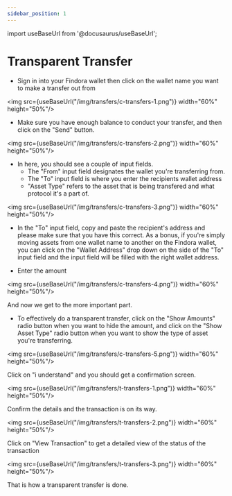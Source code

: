 ```yaml
---
sidebar_position: 1
---
```


import useBaseUrl from '@docusaurus/useBaseUrl';

# Transparent Transfer
- Sign in into your Findora wallet then click on the wallet name you want to make a transfer out from

<img src={useBaseUrl("/img/transfers/c-transfers-1.png")} width="60%" height="50%"/>

- Make sure you have enough balance to conduct your transfer, and then click on the "Send" button.

<img src={useBaseUrl("/img/transfers/c-transfers-2.png")} width="60%" height="50%"/>


-  In here, you should see a couple of input fields. 
    - The "From" input field designates the wallet you're transferring from. 
    - The "To" input field is where you enter the recipients wallet address
    - "Asset Type" refers to the asset that is being transfered and what protocol it's a part of.
    
<img src={useBaseUrl("/img/transfers/c-transfers-3.png")} width="60%" height="50%"/>

-  In the "To" input field, copy and paste the recipient's address and please make sure that you have this correct. As a bonus, if you're simply moving assets from one wallet name to another on the Findora wallet, you can click on the "Wallet Address" drop down on the side of the "To" input field and the input field will be filled with the right wallet address.

 - Enter the amount 

 <img src={useBaseUrl("/img/transfers/c-transfers-4.png")} width="60%" height="50%"/>

And now we get to the more important part. 

- To effectively do a transparent transfer, click on the "Show Amounts" radio button when you want to hide the amount, and click on the "Show Asset Type" radio button when you want to show the type of asset you're transferring. 

 <img src={useBaseUrl("/img/transfers/c-transfers-5.png")} width="60%" height="50%"/>

Click on "i understand" and you should get a confirmation screen. 

 <img src={useBaseUrl("/img/transfers/t-transfers-1.png")} width="60%" height="50%"/>

Confirm the details and the transaction is on its way.

 <img src={useBaseUrl("/img/transfers/t-transfers-2.png")} width="60%" height="50%"/>

Click on "View Transaction" to get a detailed view of the status of the transaction

 <img src={useBaseUrl("/img/transfers/t-transfers-3.png")} width="60%" height="50%"/>


That is how a transparent transfer is done. 